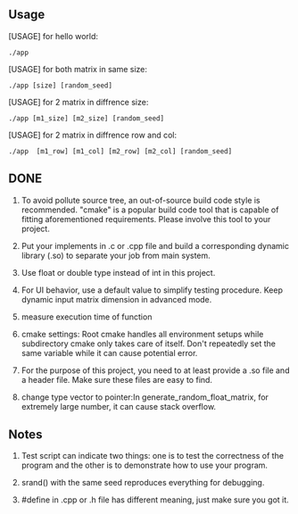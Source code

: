 
## Usage
[USAGE] for hello world:
```
./app
```

[USAGE] for both matrix in same size:
```
./app [size] [random_seed]
```

[USAGE] for 2 matrix in diffrence size:
```
./app [m1_size] [m2_size] [random_seed]
```

[USAGE] for 2 matrix in diffrence row and col:
```
./app  [m1_row] [m1_col] [m2_row] [m2_col] [random_seed]
```

## DONE

1. To avoid pollute source tree, an out-of-source build code style is recommended. "cmake" is a popular build code tool that is capable of fitting aforementioned requirements. Please involve this tool to your project.

2. Put your implements in .c or .cpp file and build a corresponding dynamic library (.so) to separate your job from main system.

3. Use float or double type instead of int in this project.

4. For UI behavior, use a default value to simplify testing procedure. Keep dynamic input matrix dimension in advanced mode.

5. measure execution time of function

6. cmake settings: Root cmake handles all environment setups while subdirectory cmake only takes care of itself. Don't repeatedly set the same variable while it can cause potential error.

7. For the purpose of this project, you need to at least provide a .so file and a header file. Make sure these files are easy to find.

8. change type vector to pointer:In generate_random_float_matrix, for extremely large number, it can cause stack overflow.

## Notes
1. Test script can indicate two things: one is to test the correctness of the program and the other is to demonstrate how to use your program.

2. srand() with the same seed reproduces everything for debugging.

3. #define in .cpp or .h file has different meaning, just make sure you got it.

